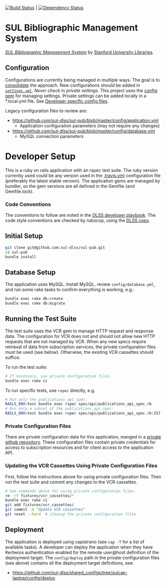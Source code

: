 
[![Build Status](https://travis-ci.com/sul-dlss/sul-pub.svg?token=3yDDLeXpkveNfSKW8sHq&branch=master)](https://travis-ci.com/sul-dlss/sul-pub) | [![Dependency Status](https://gemnasium.com/badges/e7990e3b975aad55829f0dbf913695d0.svg)](https://gemnasium.com/github.com/sul-dlss/sul-pub)

# SUL Bibliographic Management System

[*SUL Bibliographic Management System*](http://sulcap.stanford.edu/)
by [Stanford University Libraries](http://library.stanford.edu).

## Configuration

Configurations are currently being managed in multiple ways. The goal is to [consolidate](https://github.com/sul-dlss/sul-pub/issues/99) the approach. New configurations should be added in [`settings.yml`](https://github.com/sul-dlss/sul-pub/blob/master/config/application.yml). _Never check in private settings._ This project uses the [config gem](https://github.com/railsconfig/config) for managing settings. Private settings can be added locally in a *.local.yml file. See [Developer specific config files](https://github.com/railsconfig/config#developer-specific-config-files).

Legacy configuration files to review are:
- https://github.com/sul-dlss/sul-pub/blob/master/config/application.yml
  - Application configuration parameters (may not require any changes)
- https://github.com/sul-dlss/sul-pub/blob/master/config/database.yml
  - MySQL connection parameters

# Developer Setup

This is a ruby on rails application with an rspec test suite.  The ruby version currently used could be any version used in the [.travis.yml](https://github.com/sul-dlss/sul-pub/blob/master/.travis.yml) configuration file (preferably the latest stable version).  The application gems are managed by bundler, so the gem versions are all defined in the Gemfile (and Gemfile.lock).

### Code Conventions

The conventions to follow are noted in the [DLSS developer playbook](https://github.com/sul-dlss/DeveloperPlaybook).  The code style conventions are checked by rubocop, using the [DLSS cops](https://github.com/sul-dlss/dlss_cops).

## Initial Setup

```sh
git clone git@github.com:sul-dlss/sul-pub.git
cd sul-pub
bundle install
```

## Database Setup

The application uses MySQL.  Install MySQL, review `config/database.yml`, and run some rake tasks to confirm everything is working, e.g.:

```sh
bundle exec rake db:create
bundle exec rake db:migrate
```

## Running the Test Suite

The test suite uses the VCR gem to manage HTTP request and response data.  The configuration for VCR does not and should not allow new HTTP requests that are not managed by VCR.  When any new specs require retrieval of data from subscription services, the private configuration files must be used (see below).  Otherwise, the existing VCR cassettes should suffice.

To run the test suite:

```sh
# If necessary, use private configuration files.
bundle exec rake ci
```

To run specific tests, use `rspec` directly, e.g.

```sh
# Run only the publications_api_spec:
RAILS_ENV=test bundle exec rspec spec/api/publications_api_spec.rb
# Run only a subset of the publications_api_spec:
RAILS_ENV=test bundle exec rspec spec/api/publications_api_spec.rb:157
```

### Private Configuration Files

There are private configuration data for this application, manged in a
[private github repository](https://github.com/sul-dlss/shared_configs). These configuration files contain private credentials for access to subscription resources and for client access to the application API.

### Updating the VCR Cassettes Using Private Configuration Files

First, follow the instructions above for using private configuration files.  Then run the test suite and commit any changes to the VCR cassettes.

```sh
# See commands above for using private configuration files.
rm -rf fixtures/vcr_cassettes/*
bundle exec rake ci
git add fixtures/vcr_cassettes/
git commit -m "Update VCR cassettes"
git reset --hard  # cleanup the private configuration files
```

## Deployment

The application is deployed using capistrano (see `cap -T` for a list of available tasks).  A developer can deploy the application when they have Kerberos authentication enabled for the remote user@host definition of the deployment target.  The `config/deploy` path in the private configuration files (see above) contains all the deployment target definitions, see:
- https://github.com/sul-dlss/shared_configs/tree/sulcap-laptop/config/deploy
